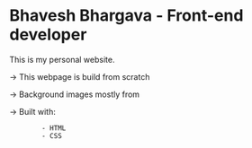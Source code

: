 # Bhavesh Bhargava - Front-end developer

This is my personal website.

-> This webpage is build from scratch


-> Background images mostly from 

-> Built with: 

            - HTML
            - CSS
